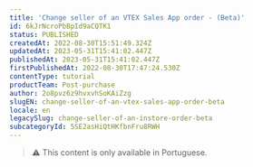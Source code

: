 ```yaml
---
title: 'Change seller of an VTEX Sales App order - (Beta)'
id: 6kJrNcroPbBpId9aCQTK1
status: PUBLISHED
createdAt: 2022-08-30T15:51:49.324Z
updatedAt: 2023-05-31T15:41:02.447Z
publishedAt: 2023-05-31T15:41:02.447Z
firstPublishedAt: 2022-08-30T17:47:24.530Z
contentType: tutorial
productTeam: Post-purchase
author: 2o8pvz6z9hvxvhSoKAiZzg
slugEN: change-seller-of-an-vtex-sales-app-order-beta
locale: en
legacySlug: change-seller-of-an-instore-order-beta
subcategoryId: 5SE2asHiQtHKfbnFru8RWH
---
```


>⚠️ This content is only available in Portuguese.
